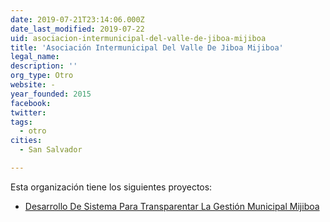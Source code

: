 ```yaml
---
date: 2019-07-21T23:14:06.000Z
date_last_modified: 2019-07-22
uid: asociacion-intermunicipal-del-valle-de-jiboa-mijiboa
title: 'Asociación Intermunicipal Del Valle De Jiboa Mijiboa'
legal_name: 
description: ''
org_type: Otro
website: -
year_founded: 2015
facebook: 
twitter: 
tags:
  - otro
cities: 
  - San Salvador

---
```


Esta organización tiene los siguientes proyectos:

- [Desarrollo De Sistema Para Transparentar La Gestión Municipal Mijiboa](/proyectos/desarrollo-de-sistema-para-transparentar-la-gestion-municipal-mijiboa)
